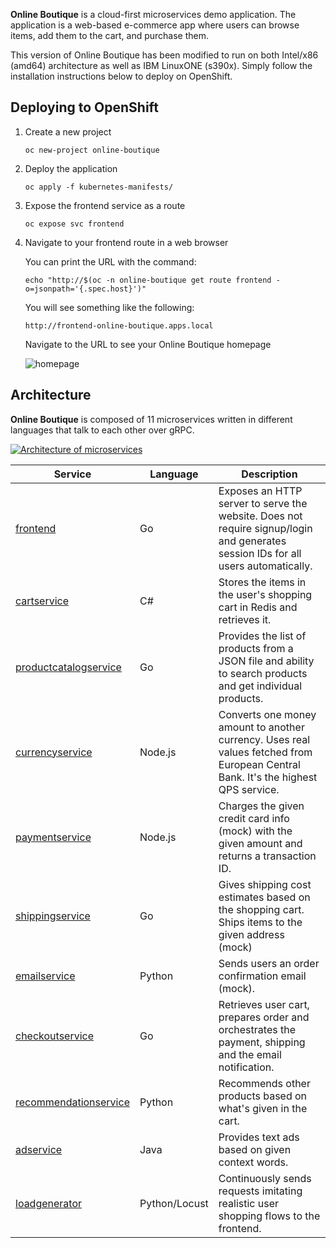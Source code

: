 **Online Boutique** is a cloud-first microservices demo application.  The application is a
web-based e-commerce app where users can browse items, add them to the cart, and purchase them.

This version of Online Boutique has been modified to run on both Intel/x86 (amd64) architecture as well as IBM LinuxONE (s390x). Simply follow the installation instructions below to deploy on OpenShift.

## Deploying to OpenShift

1. Create a new project 

   ```
   oc new-project online-boutique
   ```

2. Deploy the application

   ```
   oc apply -f kubernetes-manifests/

3. Expose the frontend service as a route

   ```
   oc expose svc frontend
   ```

4. Navigate to your frontend route in a web browser

   You can print the URL with the command: 

   ```
   echo "http://$(oc -n online-boutique get route frontend -o=jsonpath='{.spec.host}')"
   ```

   You will see something like the following:

   ```
   http://frontend-online-boutique.apps.local
   ```

   Navigate to the URL to see your Online Boutique homepage

   ![homepage](images/homepage.png)

## Architecture

**Online Boutique** is composed of 11 microservices written in different
languages that talk to each other over gRPC.

[![Architecture of
microservices](/docs/img/architecture-diagram.png)](/docs/img/architecture-diagram.png)

| Service                                              | Language      | Description                                                                                                                       |
| ---------------------------------------------------- | ------------- | --------------------------------------------------------------------------------------------------------------------------------- |
| [frontend](/src/frontend)                           | Go            | Exposes an HTTP server to serve the website. Does not require signup/login and generates session IDs for all users automatically. |
| [cartservice](/src/cartservice)                     | C#            | Stores the items in the user's shopping cart in Redis and retrieves it.                                                           |
| [productcatalogservice](/src/productcatalogservice) | Go            | Provides the list of products from a JSON file and ability to search products and get individual products.                        |
| [currencyservice](/src/currencyservice)             | Node.js       | Converts one money amount to another currency. Uses real values fetched from European Central Bank. It's the highest QPS service. |
| [paymentservice](/src/paymentservice)               | Node.js       | Charges the given credit card info (mock) with the given amount and returns a transaction ID.                                     |
| [shippingservice](/src/shippingservice)             | Go            | Gives shipping cost estimates based on the shopping cart. Ships items to the given address (mock)                                 |
| [emailservice](/src/emailservice)                   | Python        | Sends users an order confirmation email (mock).                                                                                   |
| [checkoutservice](/src/checkoutservice)             | Go            | Retrieves user cart, prepares order and orchestrates the payment, shipping and the email notification.                            |
| [recommendationservice](/src/recommendationservice) | Python        | Recommends other products based on what's given in the cart.                                                                      |
| [adservice](/src/adservice)                         | Java          | Provides text ads based on given context words.                                                                                   |
| [loadgenerator](/src/loadgenerator)                 | Python/Locust | Continuously sends requests imitating realistic user shopping flows to the frontend.                                              |

